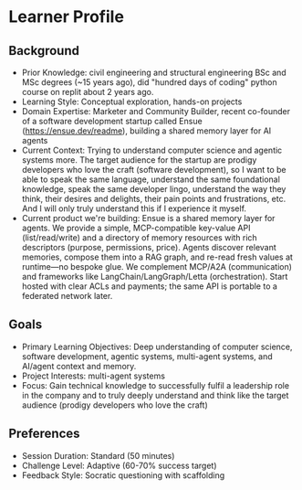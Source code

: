 # Learner Profile

## Background
- Prior Knowledge: civil engineering and structural engineering BSc and MSc degrees (~15 years ago), did "hundred days of coding" python course on replit about 2 years ago.
- Learning Style: Conceptual exploration, hands-on projects
- Domain Expertise: Marketer and Community Builder, recent co-founder of a software development startup called Ensue (https://ensue.dev/readme), building a shared memory layer for AI agents
- Current Context: Trying to understand computer science and agentic systems more. The target audience for the startup are prodigy developers who love the craft (software development), so I want to be able to speak the same language, understand the same foundational knowledge, speak the same developer lingo, understand the way they think, their desires and delights, their pain points and frustrations, etc. And I will only truly understand this if I experience it myself.
- Current product we're building: Ensue is a shared memory layer for agents. We provide a simple, MCP-compatible key-value API (list/read/write) and a directory of memory resources with rich descriptors (purpose, permissions, price). Agents discover relevant memories, compose them into a RAG graph, and re-read fresh values at runtime—no bespoke glue. We complement MCP/A2A (communication) and frameworks like LangChain/LangGraph/Letta (orchestration). Start hosted with clear ACLs and payments; the same API is portable to a federated network later.


## Goals
- Primary Learning Objectives: Deep understanding of computer science, software development, agentic systems, multi-agent systems, and AI/agent context and memory.
- Project Interests: multi-agent systems
- Focus: Gain technical knowledge to successfully fulfil a leadership role in the company and to truly deeply understand and think like the target audience (prodigy developers who love the craft)

## Preferences
- Session Duration: Standard (50 minutes)
- Challenge Level: Adaptive (60-70% success target)
- Feedback Style: Socratic questioning with scaffolding
